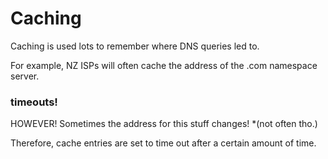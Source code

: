 

# Caching

Caching is used lots to remember where DNS queries
led to.


For example, NZ ISPs will often cache the address
of the .com namespace server.

### timeouts!
HOWEVER! Sometimes the address for this stuff changes!
    *(not often tho.)

Therefore, cache entries are set to time out after
a certain amount of time.


